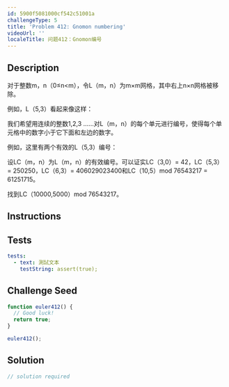 ```yaml
---
id: 5900f5081000cf542c51001a
challengeType: 5
title: 'Problem 412: Gnomon numbering'
videoUrl: ''
localeTitle: 问题412：Gnomon编号
---
```


## Description
<section id="description">对于整数m，n（0≤n&lt;m），令L（m，n）为m×m网格，其中右上n×n网格被移除。 <p>例如，L（5,3）看起来像这样： </p><p>我们希望用连续的整数1,2,3 ......对L（m，n）的每个单元进行编号，使得每个单元格中的数字小于它下面和左边的数字。 </p><p>例如，这里有两个有效的L（5,3）编号： </p><p>设LC（m，n）为L（m，n）的有效编号。可以证实LC（3,0）= 42，LC（5,3）= 250250，LC（6,3）= 406029023400和LC（10,5）mod 76543217 = 61251715。 </p><p>找到LC（10000,5000）mod 76543217。 </p></section>

## Instructions
<section id="instructions">
</section>

## Tests
<section id='tests'>

```yml
tests:
  - text: 測試文本
    testString: assert(true);

```

</section>

## Challenge Seed
<section id='challengeSeed'>

<div id='js-seed'>

```js
function euler412() {
  // Good luck!
  return true;
}

euler412();

```

</div>



</section>

## Solution
<section id='solution'>

```js
// solution required
```
</section>
